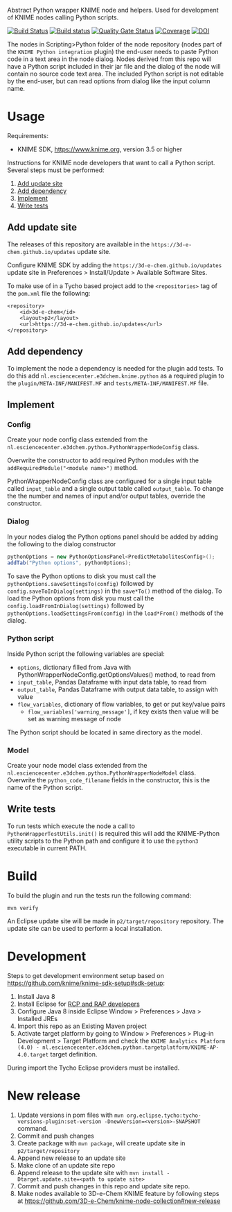 Abstract Python wrapper KNIME node and helpers.
Used for development of KNIME nodes calling Python scripts.

[![Build Status](https://travis-ci.org/3D-e-Chem/knime-python-wrapper.svg?branch=master)](https://travis-ci.org/3D-e-Chem/knime-python-wrapper)
[![Build status](https://ci.appveyor.com/api/projects/status/y7u4n23sjo25pyg8/branch/master?svg=true)](https://ci.appveyor.com/project/3D-e-Chem/knime-python-wrapper/branch/master)
[![Quality Gate Status](https://sonarcloud.io/api/project_badges/measure?project=nl.esciencecenter.e3dchem.python%3Anl.esciencecenter.e3dchem.python&metric=alert_status)](https://sonarcloud.io/dashboard?id=nl.esciencecenter.e3dchem.python%3Anl.esciencecenter.e3dchem.python)
[![Coverage](https://sonarcloud.io/api/project_badges/measure?project=nl.esciencecenter.e3dchem.python%3Anl.esciencecenter.e3dchem.python&metric=coverage)](https://sonarcloud.io/dashboard?id=nl.esciencecenter.e3dchem.python%3Anl.esciencecenter.e3dchem.python)
[![DOI](https://zenodo.org/badge/DOI/10.5281/zenodo.97238.svg)](https://doi.org/10.5281/zenodo.97238)

The nodes in Scripting>Python folder of the node repository (nodes part of the `KNIME Python integration` plugin) the end-user needs to paste Python code in a text area in the node dialog.
Nodes derived from this repo will have a Python script included in their jar file and the dialog of the node will contain no source code text area.
The included Python script is not editable by the end-user, but can read options from dialog like the input column name.

# Usage

Requirements:

* KNIME SDK, https://www.knime.org, version 3.5 or higher

Instructions for KNIME node developers that want to call a Python script.
Several steps must be performed:

1. [Add update site](#1-add-update-site)
2. [Add dependency](#2-add-dependency)
3. [Implement](#3-implement)
4. [Write tests](#4-write-tests)

## Add update site

The releases of this repository are available in the `https://3d-e-chem.github.io/updates` update site.

Configure KNIME SDK by adding  the `https://3d-e-chem.github.io/updates` update site in Preferences > Install/Update > Available Software Sites.

To make use of in a Tycho based project add to the `<repositories>` tag of the `pom.xml` file the following:
```
<repository>
    <id>3d-e-chem</id>
    <layout>p2</layout>
    <url>https://3d-e-chem.github.io/updates</url>
</repository>
```

## Add dependency

To implement the node a dependency is needed for the plugin add tests.
To do this add `nl.esciencecenter.e3dchem.knime.python` as a required plugin to the `plugin/META-INF/MANIFEST.MF` and `tests/META-INF/MANIFEST.MF` file.

## Implement

### Config

Create your node config class extended from the `nl.esciencecenter.e3dchem.python.PythonWrapperNodeConfig` class.

Overwrite the constructor to add required Python modules with the `addRequiredModule("<module name>")` method.

PythonWrapperNodeConfig class are configured for a single input table called `input_table` and a single output table called `output_table`.
To change the the number and names of input and/or output tables, override the constructor.

### Dialog

In your nodes dialog the Python options panel should be added by adding the following to the dialog constructor
```java
pythonOptions = new PythonOptionsPanel<PredictMetabolitesConfig>();
addTab("Python options", pythonOptions);
```

To save the Python options to disk you must call the `pythonOptions.saveSettingsTo(config)` followed by `config.saveToInDialog(settings)` in the `save*To()` method of the dialog.
To load the Python options from disk you must call the `config.loadFromInDialog(settings)` followed by `pythonOptions.loadSettingsFrom(config)` in the `load*From()` methods of the dialog.

### Python script

Inside Python script the following variables are special:

* `options`, dictionary filled from Java with PythonWrapperNodeConfig.getOptionsValues() method, to read from
* `input_table`, Pandas Dataframe with input data table, to read from
* `output_table`, Pandas Dataframe with output data table, to assign with value
* `flow_variables`, dictionary of flow variables, to get or put key/value pairs
  * `flow_variables['warning_message']`, if key exists then value will be set as warning message of node

The Python script should be located in same directory as the model.

### Model

Create your node model class extended from the `nl.esciencecenter.e3dchem.python.PythonWrapperNodeModel` class.
Overwrite the `python_code_filename` fields in the constructor, this is the name of the Python script.

## Write tests

To run tests which execute the node a call to `PythonWrapperTestUtils.init()` is required
this will add the KNIME-Python utility scripts to the Python path and configure it to use the `python3` executable in current PATH.

# Build

To build the plugin and run the tests run the following command:

```
mvn verify
```

An Eclipse update site will be made in `p2/target/repository` repository.
The update site can be used to perform a local installation.

# Development

Steps to get development environment setup based on https://github.com/knime/knime-sdk-setup#sdk-setup:

1. Install Java 8
2. Install Eclipse for [RCP and RAP developers](https://www.eclipse.org/downloads/packages/release/2018-12/r/eclipse-ide-rcp-and-rap-developers)
3. Configure Java 8 inside Eclipse Window > Preferences > Java > Installed JREs
4. Import this repo as an Existing Maven project
5. Activate target platform by going to Window > Preferences > Plug-in Development > Target Platform and check the `KNIME Analytics Platform (4.0) - nl.esciencecenter.e3dchem.python.targetplatform/KNIME-AP-4.0.target` target definition.

During import the Tycho Eclipse providers must be installed.

# New release

1. Update versions in pom files with `mvn org.eclipse.tycho:tycho-versions-plugin:set-version -DnewVersion=<version>-SNAPSHOT` command.
2. Commit and push changes
3. Create package with `mvn package`, will create update site in `p2/target/repository`
4. Append new release to an update site
  1. Make clone of an update site repo
  2. Append release to the update site with `mvn install -Dtarget.update.site=<path to update site>`
5. Commit and push changes in this repo and update site repo.
6. Make nodes available to 3D-e-Chem KNIME feature by following steps at https://github.com/3D-e-Chem/knime-node-collection#new-release
